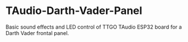 # TAudio-Darth-Vader-Panel
Basic sound effects and LED control of TTGO TAudio ESP32 board for a Darth Vader frontal panel.
